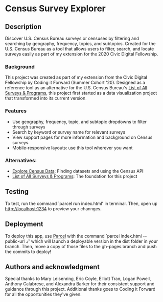 # Census Survey Explorer

## Description
Discover U.S. Census Bureau surveys or censuses by filtering and searching by geography, frequency, topics, and subtopics. Created for the U.S. Census Bureau as a tool that allows users to filter, search, and locate surveys easily as part of my extension for the 2020 Civic Digital Fellowship.

### Background
This project was created as part of my extension from the Civic Digital Fellowship by Coding it Forward (Summer Cohort '20). Designed as a reference tool as an alternative for the U.S. Census Bureau's [List of All Surveys & Programs](https://www.census.gov/programs-surveys/surveys-programs.html), this project first started as a data visualization project that transformed into its current version. 

### Features
- Use geography, frequency, topic, and subtopic dropdowns to filter through surveys
- Search by keyword or survey name for relevant surveys
- View support pages for more information and background on Census surveys
- Mobile-responsive layouts: use this tool wherever you want

### Alternatives: 
- [Explore Census Data](https://data.census.gov/cedsci/): Finding datasets and using the Census API
- [List of All Surveys & Programs](https://www.census.gov/programs-surveys/surveys-programs.html): The foundation for this project

## Testing
To test, run the command `parcel run index.html' in terminal. Then, open up [http://localhost:1234](http://localhost:1234) to preview your channges. 

## Deployment
To deploy this app, use [Parcel](http://parceljs.org) with the command `parcel index.html --public-url ./' which will launch a deployable version in the dist folder in your branch. Then, move a copy of those files to the gh-pages branch and push the commits to deploy!

## Authors and acknowledgment
Special thanks to Mary Leisenring, Eric Coyle, Elliott Tran, Logan Powell, Anthony Calabrese, and Alexandra Barker for their consistent support and guidance through this project. Additional thanks goes to Coding it Forward for all the opportunities they've given. 
